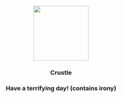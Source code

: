 <p align="center">
    <img src="https://raw.githubusercontent.com/PokeAPI/sprites/master/sprites/pokemon/558.png" width="150" height="150">
</p>
<h3 align="center"> <b>Crustle</b></h3>
<h3 align="center">Have a terrifying day! (contains irony)</h3>
